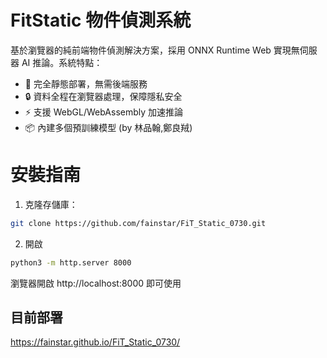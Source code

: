 # FitStatic 物件偵測系統

基於瀏覽器的純前端物件偵測解決方案，採用 ONNX Runtime Web 實現無伺服器 AI 推論。系統特點：

- 🚀 完全靜態部署，無需後端服務
- 🔒 資料全程在瀏覽器處理，保障隱私安全
- ⚡ 支援 WebGL/WebAssembly 加速推論
- 📦 內建多個預訓練模型 (by 林品翰,鄭良羢)

# 安裝指南

1. 克隆存儲庫：
```bash
git clone https://github.com/fainstar/FiT_Static_0730.git
```
2. 開啟
```bash
python3 -m http.server 8000
```
瀏覽器開啟 http://localhost:8000 即可使用

## 目前部署

https://fainstar.github.io/FiT_Static_0730/

